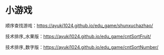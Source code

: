 # 小游戏


顺序查找游戏：https://ayuki1024.github.io/edu_game/shunxuchazhao/

技术排序_水果版：https://ayuki1024.github.io/edu_game/cntSortFruit/

技术排序_数字版：https://ayuki1024.github.io/edu_game/cntSortNumber/
